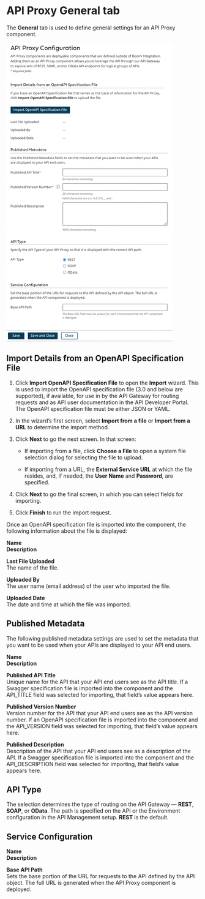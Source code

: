 # API Proxy General tab

<head>
  <meta name="guidename" content="API Management"/>
  <meta name="context" content="GUID-b60253f1-9f50-4b46-9bed-33c78c7720de"/>
</head>


The **General** tab is used to define general settings for an API Proxy component.

![API Proxy component General tab](../Images/img-int-api_proxy_general_3dc21905-e523-4b82-bf47-d31c47c21ae6.jpg)

## Import Details from an OpenAPI Specification File

1. Click **Import OpenAPI Specification File** to open the **Import** wizard. This is used to import the OpenAPI specification file \(3.0 and below are supported\), if available, for use in by the API Gateway for routing requests and as API user documentation in the API Developer Portal. The OpenAPI specification file must be either JSON or YAML.

2. In the wizard’s first screen, select **Import from a file** or **Import from a URL** to determine the import method.

3. Click **Next** to go the next screen. In that screen:

   -   If importing from a file, click **Choose a File** to open a system file selection dialog for selecting the file to upload.

   -   If importing from a URL, the **External Service URL** at which the file resides, and, if needed, the **User Name** and **Password**, are specified.


4. Click **Next** to go the final screen, in which you can select fields for importing.

5. Click **Finish** to run the import request.

Once an OpenAPI specification file is imported into the component, the following information about the file is displayed:

**Name**   
**Description**

**Last File Uploaded**
<br />The name of the file.

**Uploaded By**
<br />The user name \(email address\) of the user who imported the file.

**Uploaded Date**
<br />The date and time at which the file was imported.

## Published Metadata

The following published metadata settings are used to set the metadata that you want to be used when your APIs are displayed to your API end users.

**Name**   
**Description**

**Published API Title**
<br />Unique name for the API that your API end users see as the API title. If a Swagger specification file is imported into the component and the API\_TITLE field was selected for importing, that field’s value appears here.

**Published Version Number**
<br />Version number for the API that your API end users see as the API version number. If an OpenAPI specification file is imported into the component and the API\_VERSION field was selected for importing, that field’s value appears here.

**Published Description**
<br />Description of the API that your API end users see as a description of the API. If a Swagger specification file is imported into the component and the API\_DESCRIPTION field was selected for importing, that field’s value appears here.

## API Type

The selection determines the type of routing on the API Gateway — **REST**, **SOAP**, or **OData**. The path is specified on the API or the Environment configuration in the API Management setup. **REST** is the default.

## Service Configuration

**Name**   
**Description**

**Base API Path**
<br />Sets the base portion of the URL for requests to the API defined by the API object. The full URL is generated when the API Proxy component is deployed.